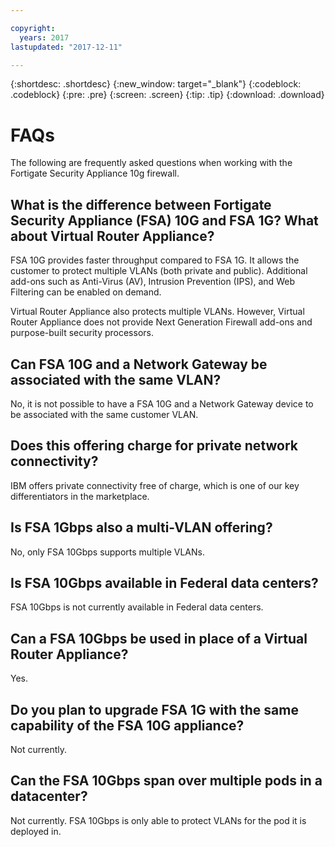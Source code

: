 ```yaml
---

copyright:
  years: 2017
lastupdated: "2017-12-11"

---
```


{:shortdesc: .shortdesc}
{:new_window: target="_blank"}
{:codeblock: .codeblock}
{:pre: .pre}
{:screen: .screen}
{:tip: .tip}
{:download: .download}

# FAQs
The following are frequently asked questions when working with the Fortigate Security Appliance 10g firewall.

## What is the difference between Fortigate Security Appliance (FSA) 10G and FSA 1G? What about Virtual Router Appliance?

FSA 10G provides faster throughput compared to FSA 1G. It allows the customer to protect multiple VLANs (both private and public). Additional add-ons such as Anti-Virus (AV), Intrusion Prevention (IPS), and Web Filtering can be enabled on demand.

Virtual Router Appliance also protects multiple VLANs. However, Virtual Router Appliance does not provide Next Generation Firewall add-ons and purpose-built security processors.

## Can FSA 10G and a Network Gateway be associated with the same VLAN?

No, it is not possible to have a FSA 10G and a Network Gateway device to be associated with the same customer VLAN.

## Does this offering charge for private network connectivity?

IBM offers private connectivity free of charge, which is one of our key differentiators in the marketplace.

## Is FSA 1Gbps also a multi-VLAN offering?

No, only FSA 10Gbps supports multiple VLANs.

## Is FSA 10Gbps available in Federal data centers?

FSA 10Gbps is not currently available in Federal data centers.

## Can a FSA 10Gbps be used in place of a Virtual Router Appliance?

Yes.

## Do you plan to upgrade FSA 1G with the same capability of the FSA 10G appliance?

Not currently.

## Can the FSA 10Gbps span over multiple pods in a datacenter?

Not currently. FSA 10Gbps is only able to protect VLANs for the pod it is deployed in.
